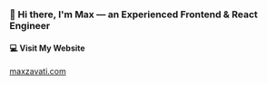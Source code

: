 ### 👋 Hi there, I'm Max — an Experienced Frontend & React Engineer

#### 💻 Visit My Website  
[maxzavati.com](https://www.maxzavati.com)
